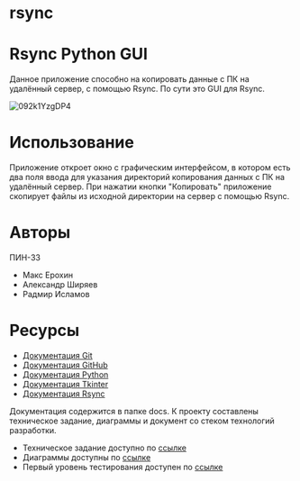 # rsync
# Rsync Python GUI
Данное приложение способно на копировать данные с ПК на удалённый сервер, с помощью Rsync. По сути это GUI для Rsync.

![092k1YzgDP4](https://github.com/Therad445/rsync/assets/59477654/ad5d0990-c380-49ed-b223-0d1d34ef54ff)


# Использование
Приложение откроет окно с графическим интерфейсом, в котором есть два поля ввода для указания директорий копирования данных с ПК на удалённый сервер. При нажатии кнопки "Копировать" приложение скопирует файлы из исходной директории на сервер с помощью Rsync.

# Авторы
ПИН-33 
* Макс Ерохин
* Александр Ширяев
* Радмир Исламов

# Ресурсы
* [Документация Git](https://book.git-scm.com/docs/git)
* [Документация GitHub](https://docs.github.com/ru/get-started/quickstart)
* [Документация Python](https://docs.python.org/3/)
* [Документация Tkinter](https://docs.python.org/3/library/tkinter.html)
* [Документация Rsync](https://rsync.samba.org/documentation.html)

Документация содержится в папке docs. К проекту составлены техническое задание, диаграммы и документ со стеком технологий разработки.

* Техническое задание доступно по [ссылке](https://docs.google.com/document/d/1StsOytKKxdNzkqL53khDtuGkok2NqmbuqQ-xjns3yyg/edit)
* Диаграммы доступны по [ссылке](https://miro.com/welcomeonboard/MmYyTlpieGZ3UVRpNnZON2tXUmZmclA4RWl6dHA4VGZWaFBXYVRMMFkydHduZnhDSXdtbWJ5OFZXc3phb083S3wzNDU4NzY0NTUzNzE0MzAzNzM5fDI=?share_link_id=768707787555)
* Первый уровень тестирования доступен по [ссылке](https://docs.google.com/document/d/1Qtuw4IeCl9R5EQwCw5BXzWQtINH-DDmxJU9Mas0V3wg/edit?usp=sharing)
